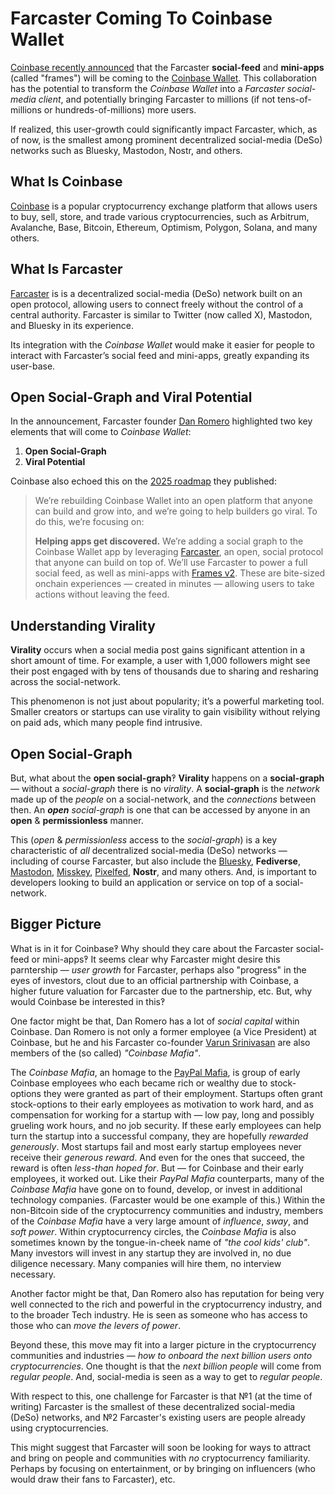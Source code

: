 # Farcaster Coming To Coinbase Wallet

[Coinbase recently announced](https://warpcast.com/coinbasewallet/0x5f8e2bbf) that the Farcaster **social-feed** and **mini-apps** (called "frames") will be coming to the [Coinbase Wallet](https://www.coinbase.com/wallet).
This collaboration has the potential to transform the _Coinbase Wallet_ into a _Farcaster social-media client_, and potentially bringing Farcaster to millions (if not tens-of-millions or hundreds-of-millions) more users.

If realized, this user-growth could significantly impact Farcaster, which, as of now, is the smallest among prominent decentralized social-media (DeSo) networks such as Bluesky, Mastodon, Nostr, and others.

## What Is Coinbase

[Coinbase](https://www.coinbase.com/) is a popular cryptocurrency exchange platform that allows users to buy, sell, store, and trade various cryptocurrencies, such as Arbitrum, Avalanche, Base, Bitcoin, Ethereum, Optimism, Polygon, Solana, and many others.

## What Is Farcaster

[Farcaster](https://www.farcaster.xyz/) is is a decentralized social-media (DeSo) network built on an open protocol, allowing users to connect freely without the control of a central authority.
Farcaster is similar to Twitter (now called X), Mastodon, and Bluesky in its experience.

Its integration with the _Coinbase Wallet_ would make it easier for people to interact with Farcaster’s social feed and mini-apps, greatly expanding its user-base.

## Open Social-Graph and Viral Potential

In the announcement, Farcaster founder [Dan Romero](https://warpcast.com/dwr.eth) highlighted two key elements that will come to _Coinbase Wallet_:

1. **Open Social-Graph**
2. **Viral Potential**

Coinbase also echoed this on the [2025 roadmap](https://base.mirror.xyz/AStCR6Mtv7U6yEL0K4tpeXvrKaN_LbGySt0tPfn_Eyw) they published:

> We’re rebuilding Coinbase Wallet into an open platform that anyone can build and grow into, and we’re going to help builders go viral. To do this, we’re focusing on:
>
> **Helping apps get discovered.** We’re adding a social graph to the Coinbase Wallet app by leveraging [Farcaster](http://farcaster.xyz/), an open, social protocol that anyone can build on top of. We’ll use Farcaster to power a full social feed, as well as mini-apps with [Frames v2](https://docs.farcaster.xyz/developers/frames/v2/). These are bite-sized onchain experiences — created in minutes — allowing users to take actions without leaving the feed.

## Understanding Virality

**Virality** occurs when a social media post gains significant attention in a short amount of time.
For example, a user with 1,000 followers might see their post engaged with by tens of thousands due to sharing and resharing across the social-network.

This phenomenon is not just about popularity; it’s a powerful marketing tool.
Smaller creators or startups can use virality to gain visibility without relying on paid ads, which many people find intrusive.

## Open Social-Graph

But, what about the **open social-graph**‽
**Virality** happens on a **social-graph** — without a _social-graph_ there is no _virality_.
A **social-graph** is the _network_ made up of the _people_ on a social-network, and the _connections_ between then.
An _**open** social-graph_ is one that can be accessed by anyone in an **open** & **permissionless** manner.

This (_open_ & _permissionless_ access to the _social-graph_) is a key characteristic of _all_ decentralized social-media (DeSo) networks
—
including of course Farcaster, but also include the [Bluesky](https://bsky.app/), **Fediverse**, [Mastodon](https://joinmastodon.org/), [Misskey](https://misskey-hub.net/), [Pixelfed](https://pixelfed.org/), **Nostr**, and many others.
And, is important to developers looking to build an application or service on top of a social-network.

## Bigger Picture

What is in it for Coinbase‽
Why should they care about the Farcaster social-feed or mini-apps‽
It seems clear why Farcaster might desire this parntership
—
_user growth_ for Farcaster,
perhaps also "progress" in the eyes of investors,
clout due to an official partnership with Coinbase,
a higher future valuation for Farcaster due to the partnership,
etc.
But, why would Coinbase be interested in this‽

One factor might be that, Dan Romero has a lot of _social capital_ within Coinbase.
Dan Romero is not only a former employee (a Vice President) at Coinbase, but he and his Farcaster co-founder [Varun Srinivasan](https://warpcast.com/v) are also members of the (so called) _"Coinbase Mafia"_.

The _Coinbase Mafia_, an homage to the [PayPal Mafia](https://en.wikipedia.org/wiki/PayPal_Mafia), is group of early Coinbase employees who each became rich or wealthy due to stock-options they were granted as part of their employment.
Startups often grant stock-options to their early employees as motivation to work hard, and as compensation for working for a startup with — low pay, long and possibly grueling work hours, and no job security.
If these early employees can help turn the startup into a successful company, they are hopefully _rewarded generously_.
Most startups fail and most early startup employees never receive their _generous reward_.
And even for the ones that succeed, the reward is often _less-than hoped for_.
But — for Coinbase and their early employees, it worked out.
Like their _PayPal Mafia_ counterparts, many of the _Coinbase Mafia_ have gone on to found, develop, or invest in additional technology companies.
(Farcaster would be one example of this.)
Within the non-Bitcoin side of the cryptocurrency communities and industry, members of the _Coinbase Mafia_ have a very large amount of _influence_, _sway_, and _soft power_.
Within cryptocurrency circles, the _Coinbase Mafia_ is also sometimes known by the tongue-in-cheek name of _"the cool kids' club"_.
Many investors will invest in any startup they are involved in, no due diligence necessary.
Many companies will hire them, no interview necessary.

Another factor might be that, Dan Romero also has reputation for being very well connected to the rich and powerful in the cryptocurrency industry, and to the broader Tech industry.
He is seen as someone who has access to those who can _move the levers of power_.

Beyond these, this move may fit into a larger picture in the cryptocurrency communities and industries
—
_how to onboard the next billion users onto cryptocurrencies_.
One thought is that the _next billion people_ will come from _regular people_.
And, social-media is seen as a way to get to _regular people_.

With respect to this, one challenge for Farcaster is that №1 (at the time of writing) Farcaster is the smallest of these decentralized social-media (DeSo) networks, and №2 Farcaster's existing users are people already using cryptocurrencies.

This might suggest that Farcaster will soon be looking for ways to attract and bring on people and communities with _no_ cryptocurrency familiarity.
Perhaps by focusing on entertainment, or by bringing on influencers (who would draw their fans to Farcaster), etc.
